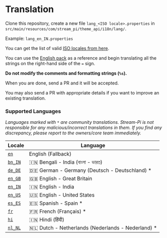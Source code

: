 # Translation

Clone this repository, create a new file `lang_<ISO locale>.properties` in `src/main/resources/com/stream_pi/theme_api/i18n/lang/`.  

Example: `lang_en_IN.properties`

You can get the list of valid [ISO locales from here](https://docs.oracle.com/cd/E13214_01/wli/docs92/xref/xqisocodes.html).

You can use the [English pack][fallback-locale] as a reference and begin translating all the strings on the right-hand side of the `=` sign.

**Do not modify the comments and formatting strings (`%s`).**

When you are done, send a PR and it will be accepted. 

You may also send a PR with appropriate details if you want to improve an existing translation.


### Supported Languages

*Languages marked with `*` are community translations. Stream-Pi is not responsible for any malicious/incorrect translations in them. If you find any discrepancy, please report to the owners/core team immediately.*

| Locale                  | Language                                            |
|-------------------------|-----------------------------------------------------|
| [`en`][fallback-locale] | English (Fallback)                                  |
| [`bn_IN`][bn_IN]        | 🇮🇳 Bengali - India (বাংলা - ভারত)                 |
| [`de_DE`][de_DE]        | 🇩🇪 German - Germany (Deutsch - Deutschland)  *    |
| [`en_GB`][en_GB]        | 🇬🇧 English - Great Britain                        |
| [`en_IN`][en_IN]        | 🇮🇳 English - India                                |
| [`en_US`][en_US]        | 🇺🇸 English - United States                        |
| [`es_ES`][es_ES]        | 🇪🇸 Spanish - Spain  *                             |
| [`fr`][fr]              | 🇫🇷 French (Français)  *                           |
| [`hi`][hi]              | 🇮🇳 Hindi (हिंदी)                                  |
| [`nl_NL`][nl_NL]        | 🇳🇱 Dutch - Netherlands (Nederlands - Nederland) * |



[fallback-locale]: https://github.com/stream-pi/theme-api/blob/master/src/main/resources/com/stream_pi/theme_api/i18n/lang_en.properties
[bn_IN]: https://github.com/stream-pi/theme-api/blob/master/src/main/resources/com/stream_pi/theme_api/i18n/lang_bn_IN.properties
[de_DE]: https://github.com/stream-pi/theme-api/blob/master/src/main/resources/com/stream_pi/theme_api/i18n/lang_de_DE.properties
[en_GB]: https://github.com/stream-pi/theme-api/blob/master/src/main/resources/com/stream_pi/theme_api/i18n/lang_en_GB.properties
[en_IN]: https://github.com/stream-pi/theme-api/blob/master/src/main/resources/com/stream_pi/theme_api/i18n/lang_en_IN.properties
[en_US]: https://github.com/stream-pi/theme-api/blob/master/src/main/resources/com/stream_pi/theme_api/i18n/lang_en_US.properties
[es_ES]: https://github.com/stream-pi/theme-api/blob/master/src/main/resources/com/stream_pi/theme_api/i18n/lang_es_ES.properties
[fr]: https://github.com/stream-pi/theme-api/blob/master/src/main/resources/com/stream_pi/theme_api/i18n/lang_fr.properties
[hi]: https://github.com/stream-pi/theme-api/blob/master/src/main/resources/com/stream_pi/theme_api/i18n/lang_hi.properties
[nl_NL]: https://github.com/stream-pi/client/blob/master/src/main/resources/com/stream_pi/client/i18n/lang_nl_NL.properties
